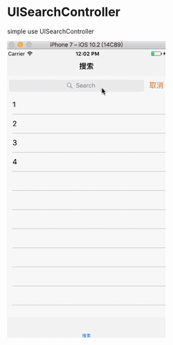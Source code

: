 # UISearchController
simple use UISearchController 


![image](https://github.com/LINDreaming/UISearchController/blob/master/LLXSearchController/SearchPic.gif)   

